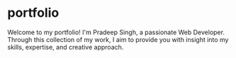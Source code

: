 # portfolio
Welcome to my portfolio! I'm Pradeep Singh, a passionate Web Developer. Through this collection of my work, I aim to provide you with insight into my skills, expertise, and creative approach.
